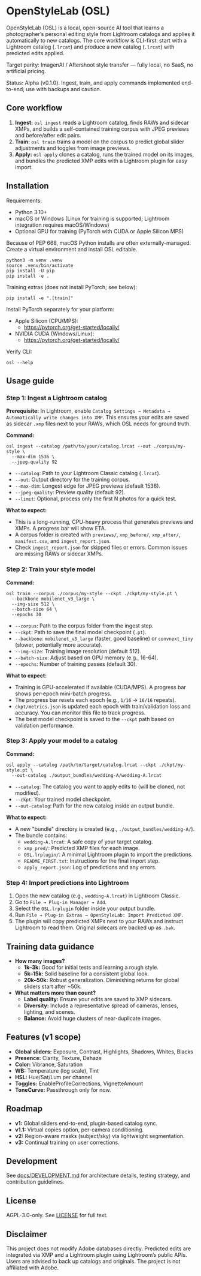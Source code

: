 # OpenStyleLab (OSL)

OpenStyleLab (OSL) is a local, open-source AI tool that learns a photographer’s personal editing style from Lightroom catalogs and applies it automatically to new catalogs. The core workflow is CLI-first: start with a Lightroom catalog (`.lrcat`) and produce a new catalog (`.lrcat`) with predicted edits applied.

Target parity: ImagenAI / Aftershoot style transfer — fully local, no SaaS, no artificial pricing.

Status: Alpha (v0.1.0). Ingest, train, and apply commands implemented end-to-end; use with backups and caution.


## Core workflow

1) **Ingest:** `osl ingest` reads a Lightroom catalog, finds RAWs and sidecar XMPs, and builds a self-contained training corpus with JPEG previews and before/after edit pairs.
2) **Train:** `osl train` trains a model on the corpus to predict global slider adjustments and toggles from image previews.
3) **Apply:** `osl apply` clones a catalog, runs the trained model on its images, and bundles the predicted XMP edits with a Lightroom plugin for easy import.


## Installation

Requirements:
- Python 3.10+
- macOS or Windows (Linux for training is supported; Lightroom integration requires macOS/Windows)
- Optional GPU for training (PyTorch with CUDA or Apple Silicon MPS)

Because of PEP 668, macOS Python installs are often externally-managed. Create a virtual environment and install OSL editable.

```
python3 -m venv .venv
source .venv/bin/activate
pip install -U pip
pip install -e .
```

Training extras (does not install PyTorch; see below):
```
pip install -e ".[train]"
```

Install PyTorch separately for your platform:
- Apple Silicon (CPU/MPS):
  - https://pytorch.org/get-started/locally/
- NVIDIA CUDA (Windows/Linux):
  - https://pytorch.org/get-started/locally/

Verify CLI:
```
osl --help
```


## Usage guide

### Step 1: Ingest a Lightroom catalog

**Prerequisite:** In Lightroom, enable `Catalog Settings → Metadata → Automatically write changes into XMP`. This ensures your edits are saved as sidecar `.xmp` files next to your RAWs, which OSL needs for ground truth.

**Command:**
```
osl ingest --catalog /path/to/your/catalog.lrcat --out ./corpus/my-style \
  --max-dim 1536 \
  --jpeg-quality 92
```

- `--catalog`: Path to your Lightroom Classic catalog (`.lrcat`).
- `--out`: Output directory for the training corpus.
- `--max-dim`: Longest edge for JPEG previews (default 1536).
- `--jpeg-quality`: Preview quality (default 92).
- `--limit`: Optional, process only the first N photos for a quick test.

**What to expect:**
- This is a long-running, CPU-heavy process that generates previews and XMPs. A progress bar will show ETA.
- A corpus folder is created with `previews/`, `xmp_before/`, `xmp_after/`, `manifest.csv`, and `ingest_report.json`.
- Check `ingest_report.json` for skipped files or errors. Common issues are missing RAWs or sidecar XMPs.

### Step 2: Train your style model

**Command:**
```
osl train --corpus ./corpus/my-style --ckpt ./ckpt/my-style.pt \
  --backbone mobilenet_v3_large \
  --img-size 512 \
  --batch-size 64 \
  --epochs 30
```

- `--corpus`: Path to the corpus folder from the ingest step.
- `--ckpt`: Path to save the final model checkpoint (`.pt`).
- `--backbone`: `mobilenet_v3_large` (faster, good baseline) or `convnext_tiny` (slower, potentially more accurate).
- `--img-size`: Training image resolution (default 512).
- `--batch-size`: Adjust based on GPU memory (e.g., 16-64).
- `--epochs`: Number of training passes (default 30).

**What to expect:**
- Training is GPU-accelerated if available (CUDA/MPS). A progress bar shows per-epoch mini-batch progress.
- The progress bar resets each epoch (e.g., `1/16` → `16/16` repeats).
- `ckpt/metrics.json` is updated each epoch with train/validation loss and accuracy. You can monitor this file to track progress.
- The best model checkpoint is saved to the `--ckpt` path based on validation performance.

### Step 3: Apply your model to a catalog

**Command:**
```
osl apply --catalog /path/to/target/catalog.lrcat --ckpt ./ckpt/my-style.pt \
  --out-catalog ./output_bundles/wedding-A/wedding-A.lrcat
```

- `--catalog`: The catalog you want to apply edits to (will be cloned, not modified).
- `--ckpt`: Your trained model checkpoint.
- `--out-catalog`: Path for the new catalog inside an output bundle.

**What to expect:**
- A new "bundle" directory is created (e.g., `./output_bundles/wedding-A/`).
- The bundle contains:
  - `wedding-A.lrcat`: A safe copy of your target catalog.
  - `xmp_pred/`: Predicted XMP files for each image.
  - `OSL.lrplugin/`: A minimal Lightroom plugin to import the predictions.
  - `README_FIRST.txt`: Instructions for the final import step.
  - `apply_report.json`: Log of predictions and any errors.

### Step 4: Import predictions into Lightroom

1) Open the new catalog (e.g., `wedding-A.lrcat`) in Lightroom Classic.
2) Go to `File → Plug-in Manager → Add`.
3) Select the `OSL.lrplugin` folder inside your output bundle.
4) Run `File → Plug-in Extras → OpenStyleLab: Import Predicted XMP`.
5) The plugin will copy predicted XMPs next to your RAWs and instruct Lightroom to read them. Original sidecars are backed up as `.bak`.


## Training data guidance

- **How many images?**
  - **1k–3k:** Good for initial tests and learning a rough style.
  - **5k–15k:** Solid baseline for a consistent global look.
  - **20k–50k:** Robust generalization. Diminishing returns for global sliders start after ~50k.
- **What matters more than count?**
  - **Label quality:** Ensure your edits are saved to XMP sidecars.
  - **Diversity:** Include a representative spread of cameras, lenses, lighting, and scenes.
  - **Balance:** Avoid huge clusters of near-duplicate images.


## Features (v1 scope)

- **Global sliders:** Exposure, Contrast, Highlights, Shadows, Whites, Blacks
- **Presence:** Clarity, Texture, Dehaze
- **Color:** Vibrance, Saturation
- **WB:** Temperature (log scale), Tint
- **HSL:** Hue/Sat/Lum per channel
- **Toggles:** EnableProfileCorrections, VignetteAmount
- **ToneCurve:** Passthrough only for now.


## Roadmap

- **v1:** Global sliders end-to-end, plugin-based catalog sync.
- **v1.1:** Virtual copies option, per-camera conditioning.
- **v2:** Region-aware masks (subject/sky) via lightweight segmentation.
- **v3:** Continual training on user corrections.


## Development

See [docs/DEVELOPMENT.md](docs/DEVELOPMENT.md) for architecture details, testing strategy, and contribution guidelines.


## License

AGPL-3.0-only. See [LICENSE](LICENSE) for full text.


## Disclaimer

This project does not modify Adobe databases directly. Predicted edits are integrated via XMP and a Lightroom plugin using Lightroom’s public APIs. Users are advised to back up catalogs and originals. The project is not affiliated with Adobe.